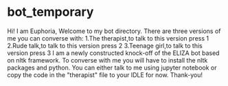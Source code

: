 # bot_temporary
Hi! I am Euphoria, Welcome to my bot directory. There are three versions of me you can converse with: 
1.The therapist,to talk to this version press 1 
2.Rude talk,to talk to this version press 2 
3.Teenage girl,to talk to this version press 3 
I am a newly constructed knock-off of the ELIZA bot based on nltk framework. To converse with me you will have to install the nltk packages and python. You can either talk to me using jupyter notebook or copy the code in the "therapist" file to your IDLE for now. Thank-you!
